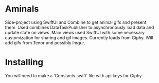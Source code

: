 # Aminals
Side-project using SwiftUI and Combine to get animal gifs and present them.
Used combines DataTaskPublisher to asynchronously load data and update state on views.
Main views used SwiftUI with some necessary customization for sharing and gif images.
Currently loads from Giphy.  Will add gifs from Tenor and possibly Imgur.

# Installing
You will need to make a 'Constants.swift' file with api keys for Giphy
